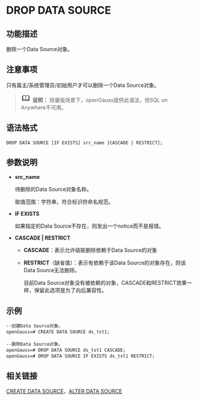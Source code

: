 # DROP DATA SOURCE<a name="ZH-CN_TOPIC_0289900803"></a>

## 功能描述<a name="zh-cn_topic_0283136822_zh-cn_topic_0237122135_section324414515172"></a>

删除一个Data Source对象。

## 注意事项<a name="zh-cn_topic_0283136822_zh-cn_topic_0237122135_section6945185782115"></a>

只有属主/系统管理员/初始用户才可以删除一个Data Source对象。

>![](public_sys-resources/icon-note.gif) **说明：** 
>轻量版场景下，openGauss提供此语法，但SQL on Anywhere不可用。

## 语法格式<a name="zh-cn_topic_0283136822_zh-cn_topic_0237122135_section1289212618239"></a>

```
DROP DATA SOURCE [IF EXISTS] src_name [CASCADE | RESTRICT];
```

## 参数说明<a name="zh-cn_topic_0283136822_zh-cn_topic_0237122135_section1789010295266"></a>

-   **src\_name**

    待删除的Data Source对象名称。

    取值范围：字符串，符合标识符命名规范。

-   **IF EXISTS**

    如果指定的Data Source不存在，则发出一个notice而不是报错。

-   **CASCADE | RESTRICT**
    -   **CASCADE**：表示允许级联删除依赖于Data Source的对象
    -   **RESTRICT**（缺省值）：表示有依赖于该Data Source的对象存在，则该Data Source无法删除。

        目前Data Source对象没有被依赖的对象，CASCADE和RESTRICT效果一样，保留此选项是为了向后兼容性。



## 示例<a name="zh-cn_topic_0283136822_zh-cn_topic_0237122135_section162746130164"></a>

```
--创建Data Source对象。
openGauss=# CREATE DATA SOURCE ds_tst1;

--删除Data Source对象。
openGauss=# DROP DATA SOURCE ds_tst1 CASCADE;
openGauss=# DROP DATA SOURCE IF EXISTS ds_tst1 RESTRICT; 
```

## 相关链接<a name="zh-cn_topic_0283136822_zh-cn_topic_0237122135_section191190297715"></a>

[CREATE DATA SOURCE](CREATE-DATA-SOURCE.md)，[ALTER DATA SOURCE](ALTER-DATA-SOURCE.md)

